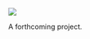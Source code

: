 <a href="https://travis-ci.org/smccall-cal/tourist_idea_app"><img src="https://travis-ci.org/smccall-cal/tourist_idea_app.svg?branch=master"></a>

A forthcoming project.
